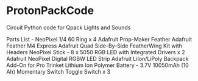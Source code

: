 # ProtonPackCode
Circuit Python code for Qpack Lights and Sounds

Parts List - 
NeoPixel 1/4 60 Ring x 4
Adafruit Prop-Maker Feather
Adafruit Feather M4 Express
Adafruit Quad Side-By-Side FeatherWing Kit with Headers
NeoPixel Stick - 8 x 5050 RGB LED with Integrated Drivers x 2
Adafruit NeoPixel Digital RGBW LED Strip
Adafruit LiIon/LiPoly Backpack Add-On for Pro Trinket
Lithium Ion Polymer Battery - 3.7V 10050mAh (10 Ah)
Momentary Switch
Toggle Switch x 3
